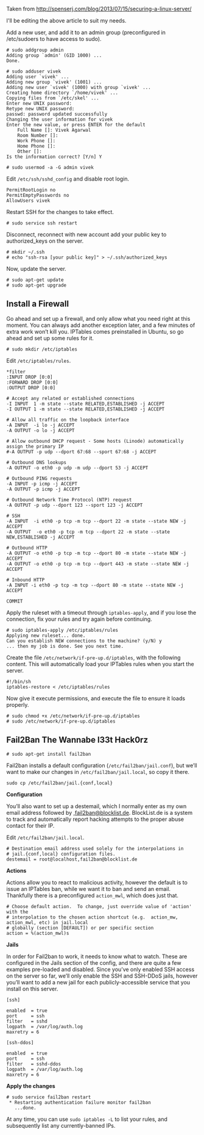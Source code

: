 Taken from http://spenserj.com/blog/2013/07/15/securing-a-linux-server/

I'll be editing the above article to suit my needs.

Add a new user, and add it to an admin group (preconfigured in /etc/sudoers to have access to sudo).

	# sudo addgroup admin
	Adding group `admin' (GID 1000) ...
	Done.

	# sudo adduser vivek
	Adding user `vivek' ...
	Adding new group `vivek' (1001) ...
	Adding new user `vivek' (1000) with group `vivek' ...
	Creating home directory `/home/vivek' ...
	Copying files from `/etc/skel' ...
	Enter new UNIX password: 
	Retype new UNIX password: 
	passwd: password updated successfully
	Changing the user information for vivek
	Enter the new value, or press ENTER for the default
	    Full Name []: Vivek Agarwal
	    Room Number []: 
	    Work Phone []: 
	    Home Phone []: 
	    Other []: 
	Is the information correct? [Y/n] Y

	# sudo usermod -a -G admin vivek


Edit `/etc/ssh/sshd_config` and disable root login.

	PermitRootLogin no
	PermitEmptyPasswords no
	AllowUsers vivek

Restart SSH for the changes to take effect.

	# sudo service ssh restart


Disconnect, reconnect with new account add your public key to authorized_keys on the server.

	# mkdir ~/.ssh
	# echo "ssh-rsa [your public key]" > ~/.ssh/authorized_keys

Now, update the server.

	# sudo apt-get update
	# sudo apt-get upgrade


Install a Firewall
------------------

Go ahead and set up a firewall, and only allow what you need right at this moment. You can always add another exception later, and a few minutes of extra work won’t kill you. IPTables comes preinstalled in Ubuntu, so go ahead and set up some rules for it.

	# sudo mkdir /etc/iptables

Edit `/etc/iptables/rules`.

	*filter
	:INPUT DROP [0:0]
	:FORWARD DROP [0:0]
	:OUTPUT DROP [0:0]
	
	# Accept any related or established connections
	-I INPUT  1 -m state --state RELATED,ESTABLISHED -j ACCEPT
	-I OUTPUT 1 -m state --state RELATED,ESTABLISHED -j ACCEPT
	
	# Allow all traffic on the loopback interface
	-A INPUT  -i lo -j ACCEPT
	-A OUTPUT -o lo -j ACCEPT
	
	# Allow outbound DHCP request - Some hosts (Linode) automatically assign the primary IP
	#-A OUTPUT -p udp --dport 67:68 --sport 67:68 -j ACCEPT
	
	# Outbound DNS lookups
	-A OUTPUT -o eth0 -p udp -m udp --dport 53 -j ACCEPT
	
	# Outbound PING requests
	-A INPUT -p icmp -j ACCEPT
	-A OUTPUT -p icmp -j ACCEPT
	
	# Outbound Network Time Protocol (NTP) request
	-A OUTPUT -p udp --dport 123 --sport 123 -j ACCEPT
	
	# SSH
	-A INPUT  -i eth0 -p tcp -m tcp --dport 22 -m state --state NEW -j ACCEPT
	-A OUTPUT  -o eth0 -p tcp -m tcp --dport 22 -m state --state NEW,ESTABLISHED -j ACCEPT
	
	# Outbound HTTP
	-A OUTPUT -o eth0 -p tcp -m tcp --dport 80 -m state --state NEW -j ACCEPT
	-A OUTPUT -o eth0 -p tcp -m tcp --dport 443 -m state --state NEW -j ACCEPT
	
	# Inbound HTTP
	-A INPUT -i eth0 -p tcp -m tcp --dport 80 -m state --state NEW -j ACCEPT
	
	COMMIT

Apply the ruleset with a timeout through `iptables-apply`, and if you lose the connection, fix your rules and try again before continuing.

	# sudo iptables-apply /etc/iptables/rules
	Applying new ruleset... done.
	Can you establish NEW connections to the machine? (y/N) y
	... then my job is done. See you next time.

Create the file `/etc/network/if-pre-up.d/iptables`, with the following content. This will automatically load your IPTables rules when you start the server.

	#!/bin/sh
	iptables-restore < /etc/iptables/rules

Now give it execute permissions, and execute the file to ensure it loads properly.

	# sudo chmod +x /etc/network/if-pre-up.d/iptables
	# sudo /etc/network/if-pre-up.d/iptables


Fail2Ban The Wannabe l33t Hack0rz
---------------------------------

	# sudo apt-get install fail2ban

Fail2ban installs a default configuration (`/etc/fail2ban/jail.conf`), but we’ll want to make our changes in `/etc/fail2ban/jail.local`, so copy it there.

	sudo cp /etc/fail2ban/jail.{conf,local}

**Configuration**

You’ll also want to set up a destemail, which I normally enter as my own email address followed by ,fail2ban@blocklist.de. BlockList.de is a system to track and automatically report hacking attempts to the proper abuse contact for their IP.

Edit `/etc/fail2ban/jail.local`.

	# Destination email address used solely for the interpolations in
	# jail.{conf,local} configuration files.
	destemail = root@localhost,fail2ban@blocklist.de

**Actions**

Actions allow you to react to malicious activity, however the default is to issue an IPTables ban, while we want it to ban and send an email. Thankfully there is a preconfigured `action_mwl`, which does just that.

	# Choose default action.  To change, just override value of 'action' with the
	# interpolation to the chosen action shortcut (e.g.  action_mw, action_mwl, etc) in jail.local
	# globally (section [DEFAULT]) or per specific section
	action = %(action_mwl)s

**Jails**

In order for Fail2ban to work, it needs to know what to watch. These are configured in the Jails section of the config, and there are quite a few examples pre-loaded and disabled. Since you’ve only enabled SSH access on the server so far, we’ll only enable the SSH and SSH-DDoS jails, however you’ll want to add a new jail for each publicly-accessible service that you install on this server.

	[ssh]
	
	enabled  = true
	port     = ssh
	filter   = sshd
	logpath  = /var/log/auth.log
	maxretry = 6
	
	[ssh-ddos]
	
	enabled  = true
	port     = ssh
	filter   = sshd-ddos
	logpath  = /var/log/auth.log
	maxretry = 6


**Apply the changes**

	# sudo service fail2ban restart
	 * Restarting authentication failure monitor fail2ban
	   ...done.

At any time, you can use `sudo iptables -L` to list your rules, and subsequently list any currently-banned IPs. 

